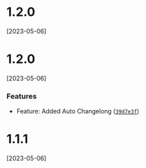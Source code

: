 # 1.2.0
[2023-05-06]

# 1.2.0
[2023-05-06]

### Features

* Feature: Added Auto Changelong ([`39d7e3f`](https://github.com/NathanBate/dashboard-menu-left/commit/39d7e3f248c37f75eaa5491fa943af08c85f3b06))

# 1.1.1
[2023-05-06]

